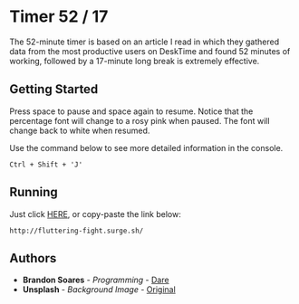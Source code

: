 # Timer 52 / 17

The 52-minute timer is based on an article I read in which they gathered data from the most productive users on DeskTime and found 52 minutes of working, followed by a 17-minute long break is extremely effective.

## Getting Started

Press space to pause and space again to resume. Notice that the percentage font will change to a rosy pink when paused. The font will change back to white when resumed.

Use the command below to see more detailed information in the console.

```
Ctrl + Shift + 'J'
```

## Running

Just click [HERE](http://fluttering-fight.surge.sh/), or copy-paste the link below:

```
http://fluttering-fight.surge.sh/
```

## Authors

- **Brandon Soares** - _Programming_ - [Dare](https://github.com/dedaredevil)
- **Unsplash** - _Background Image_ - [Original](https://unsplash.com/photos/eIhH7RTlTZA)
